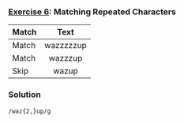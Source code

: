 ### [Exercise 6](https://regexone.com/lesson/repeating_characters): Matching Repeated Characters

| Match |   Text    |
| ----- | :-------: |
| Match | wazzzzzup |
| Match |  wazzzup  |
| Skip  |   wazup   |

### Solution

```
/waz{2,}up/g
```
